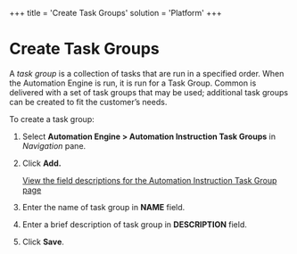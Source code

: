 +++
title = 'Create Task Groups'
solution = 'Platform'
+++

# Create Task Groups

A *task group* is a collection of tasks that are run in a specified
order. When the Automation Engine is run, it is run for a Task Group.
Common is delivered with a set of task groups that may be used;
additional task groups can be created to fit the customer’s needs.

To create a task group:

1.  Select **Automation Engine \> Automation Instruction Task Groups**
    in *Navigation* pane.

2.  Click **Add.**
    
    [View the field descriptions for the Automation Instruction Task
    Group page](../Page_Desc/Automation_Instruction_Task_Group)

3.  Enter the name of task group in **NAME** field.

4.  Enter a brief description of task group in **DESCRIPTION** field.

5.  Click **Save<span style="font-weight: normal;">.</span>**
